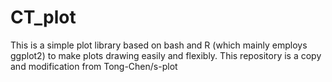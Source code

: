 # CT_plot

This is a simple plot library based on bash and R (which mainly employs ggplot2) to make plots drawing easily and flexibly.
This repository is a copy and modification from Tong-Chen/s-plot

